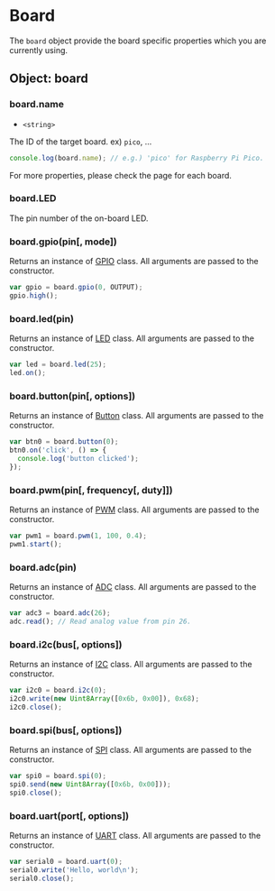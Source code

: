 # Board

The `board` object provide the board specific properties which you are currently using.

## Object: board

### board.name

* `<string>`

The ID of the target board. ex) `pico`, ...

```javascript
console.log(board.name); // e.g.) 'pico' for Raspberry Pi Pico.
```

For more properties, please check the page for each board.

### board.LED

The pin number of the on-board LED.

### board.gpio(pin\[, mode])

Returns an instance of [GPIO](gpio.md) class. All arguments are passed to the constructor.

```javascript
var gpio = board.gpio(0, OUTPUT);
gpio.high();
```

### board.led(pin)

Returns an instance of [LED](led.md) class. All arguments are passed to the constructor.

```javascript
var led = board.led(25);
led.on();
```

### board.button(pin\[, options])

Returns an instance of [Button](button.md) class. All arguments are passed to the constructor.

```javascript
var btn0 = board.button(0);
btn0.on('click', () => {
  console.log('button clicked');
});
```

### board.pwm(pin\[, frequency\[, duty]])

Returns an instance of [PWM](pwm.md) class. All arguments are passed to the constructor.

```javascript
var pwm1 = board.pwm(1, 100, 0.4);
pwm1.start();
```

### board.adc(pin)

Returns an instance of [ADC](adc.md) class. All arguments are passed to the constructor.

```javascript
var adc3 = board.adc(26);
adc.read(); // Read analog value from pin 26.
```

### board.i2c(bus\[, options])

Returns an instance of [I2C](i2c.md) class. All arguments are passed to the constructor.

```javascript
var i2c0 = board.i2c(0); 
i2c0.write(new Uint8Array([0x6b, 0x00]), 0x68);
i2c0.close();
```

### board.spi(bus\[, options])

Returns an instance of [SPI](spi.md) class. All arguments are passed to the constructor.

```javascript
var spi0 = board.spi(0);
spi0.send(new Uint8Array([0x6b, 0x00]));
spi0.close();
```

### board.uart(port\[, options])

Returns an instance of [UART](uart.md) class. All arguments are passed to the constructor.

```javascript
var serial0 = board.uart(0);
serial0.write('Hello, world\n');
serial0.close();
```
